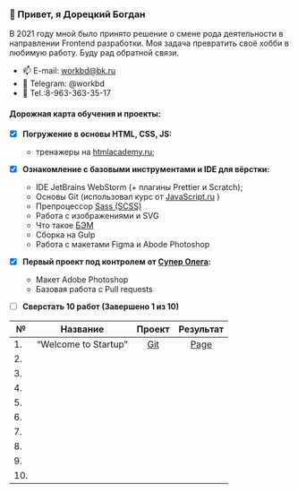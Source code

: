 

### 👋  Привет, я Дорецкий Богдан

В 2021 году мной было принято решение о смене рода деятельности в направлении Frontend разработки. Моя задача превратить своё хобби в любимую работу. Буду рад обратной связи.

- 📫 E-mail: workbd@bk.ru
- 💬 Telegram: @workbd
- 📱 Tel.:8-963-363-35-17 

#### Дорожная карта обучения и проекты:

[1]: https://htmlacademy.ru/courses
[2]: https://youtube.com/playlist?list=PLDyvV36pndZFHXjXuwA_NywNrVQO0aQqb
[3]: https://sass-scss.ru
[4]: https://ru.bem.info/methodology
[5]: https://www.linkedin.com/in/r45h
[6]: https://github.com/Lazard-Live/Startup
[7]: https://lazard-live.github.io/Startup-page/


- [x] **Погружение в основы HTML, CSS, JS:**
  - тренажеры  на [htmlacademy.ru][1];

- [x] **Ознакомление с базовыми инструментами и IDE для вёрстки:**
  - IDE JetBrains WebStorm (+ плагины Prettier и Scratch);
  - Основы Git (использовал курс от [JavaScript.ru][2]  )
  - Препроцессор [Sass (SCSS)][3]
  - Работа с изображениями и SVG
  - Что такое [БЭМ][4]
  - Сборка на Gulp
  - Работа с макетами Figma и Abode Photoshop


- [x] **Первый проект под контролем от [Супер Олега][5]:**
  - Макет Adobe Photoshop
  - Базовая работа с Pull requests

- [ ] **Сверстать 10 работ (Завершено 1 из 10)**
  
| №   |       Название       |    Проект    |  Результат |
|-----|:--------------------:|:------------:|:----------:|
| 1.  | “Welcome to Startup” |   [Git][6]   |  [Page][7] |
| 2.  |                      |              |            |
| 3.  |                      |              |            |
| 4.  |                      |              |            |
| 5.  |                      |              |            |
| 6.  |                      |              |            |
| 7.  |                      |              |            |
| 8.  |                      |              |            |
| 9.  |                      |              |            |
| 10. |                      |              |            |
